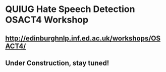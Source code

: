# QUIUG Hate Speech Detection OSACT4 Workshop

## http://edinburghnlp.inf.ed.ac.uk/workshops/OSACT4/

## Under Construction, stay tuned!
